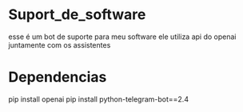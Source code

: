 # Suport_de_software
esse é um bot de suporte para meu software ele utiliza api do openai juntamente com os assistentes

# Dependencias
pip install openai
pip install python-telegram-bot==2.4
